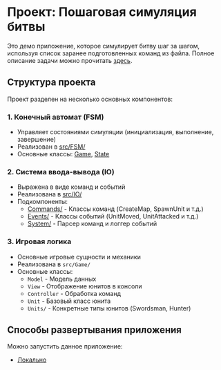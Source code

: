 # Проект: Пошаговая симуляция битвы

Это демо приложение, которое симулирует битву шаг за шагом, используя список заранее подготовленных команд из файла.
Полное описание задачи можно прочитать [здесь](/docs/task.md).

## Структура проекта

Проект разделен на несколько основных компонентов:

### 1. Конечный автомат (FSM)
- Управляет состояниями симуляции (инициализация, выполнение, завершение)
- Реализован в [src/FSM/](/src/FSM/)
- Основные классы: [Game](/src/FSM/Game.hpp), [State](/src/FSM/State.hpp)

### 2. Система ввода-вывода (IO)
- Выражена в виде команд и событий
- Реализована в [src/IO/](/src/IO/)
- Подкомпоненты:
  - [Commands/](/src/IO/Commands/) - Классы команд (CreateMap, SpawnUnit и т.д.)
  - [Events/](/src/IO/Events/) - Классы событий (UnitMoved, UnitAttacked и т.д.)
  - [System/](/src/IO/System/) - Парсер команд и логгер событий

### 3. Игровая логика
- Основные игровые сущности и механики
- Реализована в `src/Game/`
- Основные классы:
  - `Model` - Модель данных
  - `View` - Отображение юнитов в консоли
  - `Controller` - Обработка команд
  - `Unit` - Базовый класс юнита
  - `Units/` - Конкретные типы юнитов (Swordsman, Hunter)

## Способы развертывания приложения

Можно запустить данное приложение:

* [Локально](/docs/local-launch-guide.md)
